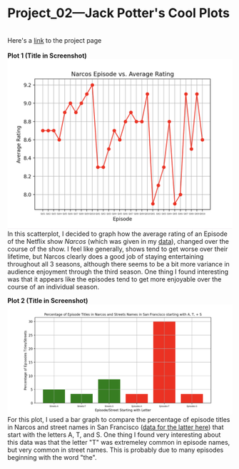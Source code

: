 # Project_02—Jack Potter's Cool Plots
\
Here's a [link](https://github.com/mikeizbicki/cmc-csci040/tree/2022fall/project_02) to the project page  
\
**Plot 1  (Title in Screenshot)**
![Plot1](https://github.com/JackPotter7/Project_02/blob/main/plot1.png)
\
In this scatterplot, I decided to graph how the average rating of an Episode of the Netflix show *Narcos* (which was given in my [data](http://api.tvmaze.com/singlesearch/shows?q=narcos&embed=episodes)), changed over the course of the show. I feel like generally, shows tend to get worse over their lifetime, but Narcos clearly does a good job of staying entertaining throughout all 3 seasons, although there seems to be a bit more variance in audience enjoyment through the third season. One thing I found interesting was that it appears like the episodes tend to get more enjoyable over the course of an individual season. 

**Plot 2 (Title in Screenshot)**
![Plot2](https://github.com/JackPotter7/Project_02/blob/main/plot2.png)
\
For this plot, I used a bar graph to compare the percentage of episode titles in Narcos and street names in San Francisco ([data for the latter here](https://catalog.data.gov/dataset/street-names)) that start with the letters A, T, and S. One thing I found very interesting about this data was that the letter "T" was extremeley common in episode names, but very common in street names. This is probably due to many episodes beginning with the word "the". 
